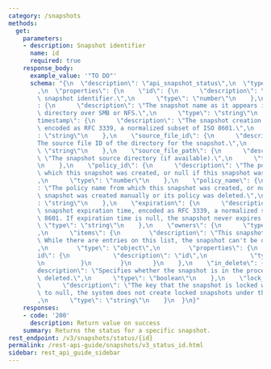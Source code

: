 ```yaml
---
category: /snapshots
methods:
  get:
    parameters:
    - description: Snapshot identifier
      name: id
      required: true
    response_body:
      example_value: '"TO DO"'
      schema: "{\n  \"description\": \"api_snapshot_status\",\n  \"type\": \"object\"\
        ,\n  \"properties\": {\n    \"id\": {\n      \"description\": \"The unique\
        \ snapshot identifier.\",\n      \"type\": \"number\"\n    },\n    \"name\"\
        : {\n      \"description\": \"The snapshot name as it appears in the .snapshot\
        \ directory over SMB or NFS.\",\n      \"type\": \"string\"\n    },\n    \"\
        timestamp\": {\n      \"description\": \"The snapshot creation timestamp,\
        \ encoded as RFC 3339, a normalized subset of ISO 8601.\",\n      \"type\"\
        : \"string\"\n    },\n    \"source_file_id\": {\n      \"description\": \"\
        The source file ID of the directory for the snapshot.\",\n      \"type\":\
        \ \"string\"\n    },\n    \"source_file_path\": {\n      \"description\":\
        \ \"The snapshot source directory (if available).\",\n      \"type\": \"string\"\
        \n    },\n    \"policy_id\": {\n      \"description\": \"The policy ID from\
        \ which this snapshot was created, or null if this snapshot was created manually.\"\
        ,\n      \"type\": \"number\"\n    },\n    \"policy_name\": {\n      \"description\"\
        : \"The policy name from which this snapshot was created, or null if this\
        \ snapshot was created manually or its policy was deleted.\",\n      \"type\"\
        : \"string\"\n    },\n    \"expiration\": {\n      \"description\": \"The\
        \ snapshot expiration time, encoded as RFC 3339, a normalized subset of ISO\
        \ 8601. If expiration time is null, the snapshot never expires.\",\n     \
        \ \"type\": \"string\"\n    },\n    \"owners\": {\n      \"type\": \"array\"\
        ,\n      \"items\": {\n        \"description\": \"This snapshot's owners.\
        \ While there are entries on this list, the snapshot can't be deleted or modified.\"\
        ,\n        \"type\": \"object\",\n        \"properties\": {\n          \"\
        id\": {\n            \"description\": \"id\",\n            \"type\": \"string\"\
        \n          }\n        }\n      }\n    },\n    \"in_delete\": {\n      \"\
        description\": \"Specifies whether the snapshot is in the process of being\
        \ deleted.\",\n      \"type\": \"boolean\"\n    },\n    \"lock_key\": {\n\
        \      \"description\": \"The key that the snapshot is locked with. If set\
        \ to null, the system does not create locked snapshots under this policy.\"\
        ,\n      \"type\": \"string\"\n    }\n  }\n}"
    responses:
    - code: '200'
      description: Return value on success
    summary: Returns the status for a specific snapshot.
rest_endpoint: /v3/snapshots/status/{id}
permalink: /rest-api-guide/snapshots/v3_status_id.html
sidebar: rest_api_guide_sidebar
---
```

